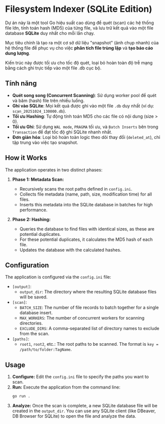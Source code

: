 # Filesystem Indexer (SQLite Edition)

Dự án này là một tool Go hiệu suất cao dùng để quét (scan) các hệ thống file lớn, tính toán hash (MD5) của từng file, và lưu trữ kết quả vào một file database **SQLite** duy nhất cho mỗi lần chạy.

Mục tiêu chính là tạo ra một cơ sở dữ liệu "snapshot" (ảnh chụp nhanh) của hệ thống file để phục vụ cho việc **phân tích file trùng lặp** và **tạo báo cáo dung lượng**.

Kiến trúc này được tối ưu cho tốc độ quét, loại bỏ hoàn toàn độ trễ mạng bằng cách ghi trực tiếp vào một file .db cục bộ.

## Tính năng

* **Quét song song (Concurrent Scanning)**: Sử dụng worker pool để quét và băm (hash) file trên nhiều luồng.
* **Ghi vào SQLite**: Mọi kết quả được ghi vào một file `.db` duy nhất (ví dụ: `scan_20251024_130000.db`).
* **Tối ưu Hashing**: Tự động tính toán MD5 cho các file có nội dung (size > 0).
* **Tối ưu Ghi**: Sử dụng `WAL mode`, `PRAGMA` tối ưu, và `Batch Inserts` bên trong `Transaction` để đạt tốc độ ghi SQLite nhanh nhất.
* **Đơn giản hóa**: Loại bỏ hoàn toàn logic theo dõi thay đổi (`deleted_at`), chỉ tập trung vào việc tạo snapshot.

## How it Works

The application operates in two distinct phases:

1.  **Phase 1: Metadata Scan:**
    *   Recursively scans the root paths defined in `config.ini`.
    *   Collects file metadata (name, path, size, modification time) for all files.
    *   Inserts this metadata into the SQLite database in batches for high performance.

2.  **Phase 2: Hashing:**
    *   Queries the database to find files with identical sizes, as these are potential duplicates.
    *   For these potential duplicates, it calculates the MD5 hash of each file.
    *   Updates the database with the calculated hashes.

## Configuration

The application is configured via the `config.ini` file:

*   `[output]`:
    *   `output_dir`: The directory where the resulting SQLite database files will be saved.
*   `[scan]`:
    *   `BATCH_SIZE`: The number of file records to batch together for a single database insert.
    *   `MAX_WORKERS`: The number of concurrent workers for scanning directories.
    *   `EXCLUDE_DIRS`: A comma-separated list of directory names to exclude from the scan.
*   `[paths]`:
    *   `root1`, `root2`, etc.: The root paths to be scanned. The format is `key = /path/to/folder:TagName`.

## Usage

1.  **Configure:** Edit the `config.ini` file to specify the paths you want to scan.
2.  **Run:** Execute the application from the command line:
    ```bash
    go run .
    ```
3.  **Analyze:** Once the scan is complete, a new SQLite database file will be created in the `output_dir`. You can use any SQLite client (like DBeaver, DB Browser for SQLite) to open the file and analyze the data.